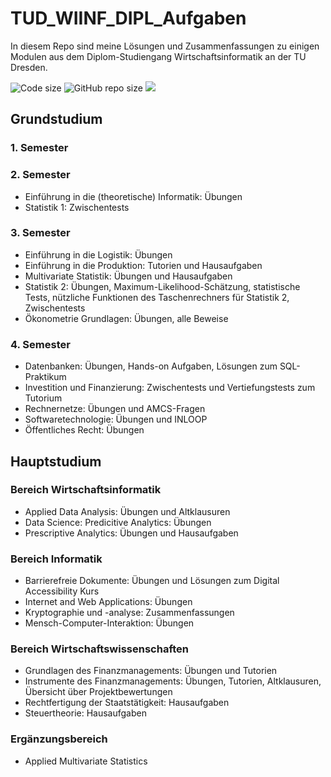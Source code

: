 # TUD_WIINF_DIPL_Aufgaben
In diesem Repo sind meine Lösungen und Zusammenfassungen zu einigen Modulen aus dem Diplom-Studiengang Wirtschaftsinformatik an der TU Dresden.

![Code size](https://img.shields.io/github/languages/code-size/henrydatei/TUD_WIINF_DIPL_Aufgaben.svg)
![GitHub repo size](https://img.shields.io/github/repo-size/henrydatei/TUD_WIINF_DIPL_Aufgaben.svg)
[![](https://tokei.rs/b1/github/henrydatei/TUD_WIINF_DIPL_Aufgaben)](https://github.com/XAMPPRocky/tokei)

## Grundstudium

### 1. Semester

### 2. Semester
- Einführung in die (theoretische) Informatik: Übungen
- Statistik 1: Zwischentests

### 3. Semester
- Einführung in die Logistik: Übungen
- Einführung in die Produktion: Tutorien und Hausaufgaben
- Multivariate Statistik: Übungen und Hausaufgaben
- Statistik 2: Übungen, Maximum-Likelihood-Schätzung, statistische Tests, nützliche Funktionen des Taschenrechners für Statistik 2, Zwischentests
- Ökonometrie Grundlagen: Übungen, alle Beweise

### 4. Semester
- Datenbanken: Übungen, Hands-on Aufgaben, Lösungen zum SQL-Praktikum
- Investition und Finanzierung: Zwischentests und Vertiefungstests zum Tutorium
- Rechnernetze: Übungen und AMCS-Fragen
- Softwaretechnologie: Übungen und INLOOP
- Öffentliches Recht: Übungen

## Hauptstudium

### Bereich Wirtschaftsinformatik
- Applied Data Analysis: Übungen und Altklausuren
- Data Science: Predicitive Analytics: Übungen
- Prescriptive Analytics: Übungen und Hausaufgaben

### Bereich Informatik
- Barrierefreie Dokumente: Übungen und Lösungen zum Digital Accessibility Kurs
- Internet and Web Applications: Übungen
- Kryptographie und -analyse: Zusammenfassungen
- Mensch-Computer-Interaktion: Übungen

### Bereich Wirtschaftswissenschaften
- Grundlagen des Finanzmanagements: Übungen und Tutorien
- Instrumente des Finanzmanagements: Übungen, Tutorien, Altklausuren, Übersicht über Projektbewertungen
- Rechtfertigung der Staatstätigkeit: Hausaufgaben
- Steuertheorie: Hausaufgaben

### Ergänzungsbereich
- Applied Multivariate Statistics
